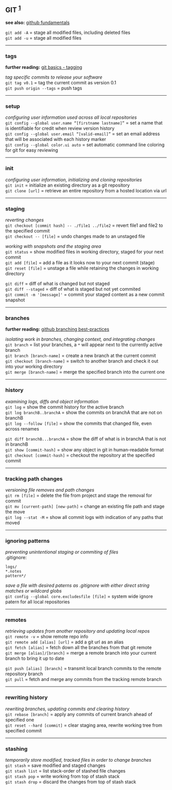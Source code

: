 
## GIT <sup>[1]</sup>

**see also:** [github fundamentals](https://git-scm.com/docs)

`git add -A` = stage all modified files, including deleted files  
`git add -u` = stage all modified files  

---
### tags

**further reading:** [git basics - tagging](https://git-scm.com/book/en/v2/Git-Basics-Tagging)

*tag specific commits to release your software*  
`git tag v0.1`           = tag the current commit as version 0.1  
`git push origin --tags` = push tags  

---
### setup

*configuring user information used across all local repositories*   
`git config --global user.name “[firstname lastname]”` = set a name that is identifiable for credit when review version history  
`git config --global user.email “[valid-email]”`       = set an email address that will be associated with each history marker  
`git config --global color.ui auto`                    = set automatic command line coloring for git for easy reviewing

---
### init

*configuring user information, initializing and cloning repositories*  
`git init`        = initialize an existing directory as a git repository  
`git clone [url]` = retrieve an entire repository from a hosted location via url

---
### staging

*reverting changes*  
`git checkout [commit hash] -- ./file1 ../file2` = revert file1 and file2 to the specified commit  
`git checkout -- [file]`                         = undo changes made to an unstaged file

*working with snapshots and the staging area*  
`git status`                = show modified files in working directory, staged for your next commit  
`git add [file]`            = add a file as it looks now to your next commit (stage)  
`git reset [file]`          = unstage a file while retaining the changes in working directory  

`git diff`                  = diff of what is changed but not staged  
`git diff --staged`         = diff of what is staged but not yet commited  
`git commit -m '[message]'` = commit your staged content as a new commit snapshot

---
### branches

**further reading:** [github branching best-practices](https://nvie.com/posts/a-successful-git-branching-model/)

*isolating work in branches, changing context, and integrating changes*  
`git branch`                 = list your branches, a `*` will appear next to the currently active branch  
`git branch [branch-name]`   = create a new branch at the current commit  
`git checkout [branch-name]` = switch to another branch and check it out into your working directory  
`git merge [branch-name]`    = merge the specified branch into the current one  

---
### history

*examining logs, diffs and object information*  
`git log`                    = show the commit history for the active branch  
`git log branchB..branchA`   = show the commits on branchA that are not on branchB  
`git log --follow [file]`    = show the commits that changed file, even across renames  

`git diff branchB...branchA` = show the diff of what is in branchA that is not in branchB  
`git show [commit-hash]`     = show any object in git in human-readable format  
`git checkout [commit-hash]` = checkout the repository at the specified commit

---
### tracking path changes

*versioning file removes and path changes*  
`git rm [file]`                    = delete the file from project and stage the removal for commit  
`git mv [current-path] [new-path]` = change an existing file path and stage the move  
`git log --stat -M`                = show all commit logs with indication of any paths that moved

---
### ignoring patterns

*preventing unintentional staging or commiting of files*  
.gitignore:
```
logs/
*.notes
pattern*/
```
*save a file with desired paterns as .gitignore with either direct string matches or wildcard globs*  
`git config --global core.excludesfile [file]` = system wide ignore patern for all local repositories

---
### remotes

*retrieving updates from another repository and updating local repos*  
`git remote -v`                = show remote repo info  
`git remote add [alias] [url]` = add a git url as an alias  
`git fetch [alias]`            = fetch down all the branches from that git remote  
`git merge [alias]/[branch]`   = merge a remote branch into your current branch to bring it up to date  

`git push [alias] [branch]`    = transmit local branch commits to the remote repository branch  
`git pull`                     = fetch and merge any commits from the tracking remote branch

---
### rewriting history

*rewriting branches, updating commits and clearing history*  
`git rebase [branch]`       = apply any commits of current branch ahead of specified one  
`git reset --hard [commit]` = clear staging area, rewrite working tree from specified commit

---
### stashing

*temporarily store modified, tracked files in order to change branches*  
`git stash`      = save modified and staged changes  
`git stash list` = list stack-order of stashed file changes  
`git stash pop`  = write working from top of stash stack  
`git stash drop` = discard the changes from top of stash stack

[1]: https://education.github.com/git-cheat-sheet-education.pdf

